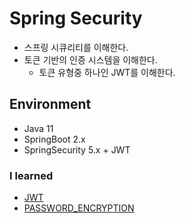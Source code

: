 # Spring Security
- 스프링 시큐리티를 이해한다.
- 토큰 기반의 인증 시스템을 이해한다.
  - 토큰 유형중 하나인 JWT를 이해한다.

## Environment
- Java 11
- SpringBoot 2.x
- SpringSecurity 5.x  +  JWT


### I learned
- [JWT](/docs/JWT.md)
- [PASSWORD_ENCRYPTION](/docs/BCrypt.md)
